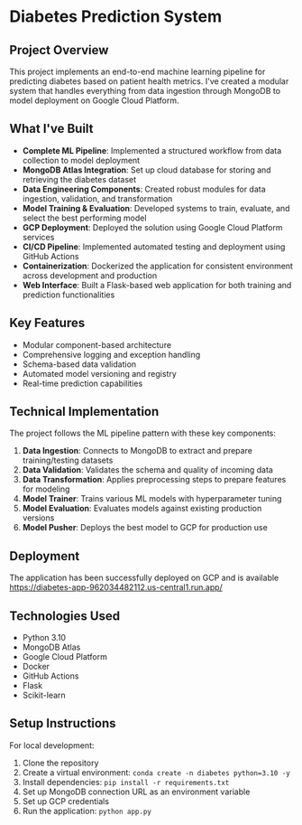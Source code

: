# Diabetes Prediction System


## Project Overview

This project implements an end-to-end machine learning pipeline for predicting diabetes based on patient health metrics. I've created a modular system that handles everything from data ingestion through MongoDB to model deployment on Google Cloud Platform.

## What I've Built

- **Complete ML Pipeline**: Implemented a structured workflow from data collection to model deployment
- **MongoDB Atlas Integration**: Set up cloud database for storing and retrieving the diabetes dataset
- **Data Engineering Components**: Created robust modules for data ingestion, validation, and transformation
- **Model Training & Evaluation**: Developed systems to train, evaluate, and select the best performing model
- **GCP Deployment**: Deployed the solution using Google Cloud Platform services
- **CI/CD Pipeline**: Implemented automated testing and deployment using GitHub Actions
- **Containerization**: Dockerized the application for consistent environment across development and production
- **Web Interface**: Built a Flask-based web application for both training and prediction functionalities

## Key Features

- Modular component-based architecture
- Comprehensive logging and exception handling
- Schema-based data validation
- Automated model versioning and registry
- Real-time prediction capabilities

## Technical Implementation

The project follows the ML pipeline pattern with these key components:

1. **Data Ingestion**: Connects to MongoDB to extract and prepare training/testing datasets
2. **Data Validation**: Validates the schema and quality of incoming data
3. **Data Transformation**: Applies preprocessing steps to prepare features for modeling
4. **Model Trainer**: Trains various ML models with hyperparameter tuning
5. **Model Evaluation**: Evaluates models against existing production versions
6. **Model Pusher**: Deploys the best model to GCP for production use

## Deployment

The application has been successfully deployed on GCP and is available
https://diabetes-app-962034482112.us-central1.run.app/


## Technologies Used

- Python 3.10
- MongoDB Atlas
- Google Cloud Platform
- Docker
- GitHub Actions
- Flask
- Scikit-learn

## Setup Instructions

For local development:

1. Clone the repository
2. Create a virtual environment: `conda create -n diabetes python=3.10 -y`
3. Install dependencies: `pip install -r requirements.txt`
4. Set up MongoDB connection URL as an environment variable
5. Set up GCP credentials
6. Run the application: `python app.py`